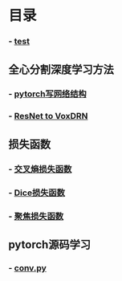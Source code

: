 
# 目录

### - [test](./templetFile)

## 全心分割深度学习方法

### - [pytorch写网络结构](./Net/python_Net)
### - [ResNet to VoxDRN](./Net/ResNet_to_VoxDRN)


## 损失函数

### - [交叉熵损失函数](./Loss_function/CrossEntropy_Loss)
### - [Dice损失函数](./Loss_function/dice_loss)
### - [聚焦损失函数](./Loss_function/focal_loss)

## pytorch源码学习
	
### - [conv.py](./pytorch/conv)